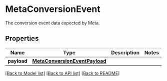 # MetaConversionEvent

The conversion event data expected by Meta.
## Properties
Name | Type | Description | Notes
------------ | ------------- | ------------- | -------------
**payload** | [**MetaConversionEventPayload**](MetaConversionEventPayload.md) |  | 

[[Back to Model list]](../README.md#documentation-for-models) [[Back to API list]](../README.md#documentation-for-api-endpoints) [[Back to README]](../README.md)


